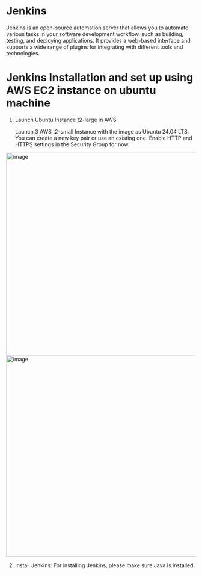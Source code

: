 # Jenkins
Jenkins is an open-source automation server that allows you to automate various tasks in your software development workflow, such as building, testing, and deploying applications. It provides a web-based interface and supports a wide range of plugins for integrating with different tools and technologies.
# Jenkins Installation and set up using AWS EC2 instance on ubuntu machine

1. Launch Ubuntu Instance t2-large in AWS

     Launch 3 AWS t2-small Instance with the image as Ubuntu 24.04 LTS. You can create a new key pair or use an existing one. Enable HTTP and HTTPS settings in the Security 
     Group for now.


<img width="539" alt="image" src="https://github.com/priyab1807/All_about_jenkins/assets/107541328/207ab414-5575-40cf-864a-26dee72c0688">

<img width="536" alt="image" src="https://github.com/priyab1807/All_about_jenkins/assets/107541328/b7e34042-03a2-47df-ac64-ddf5e7d21e64">


2. Install Jenkins: For installing Jenkins, please make sure Java is installed.



